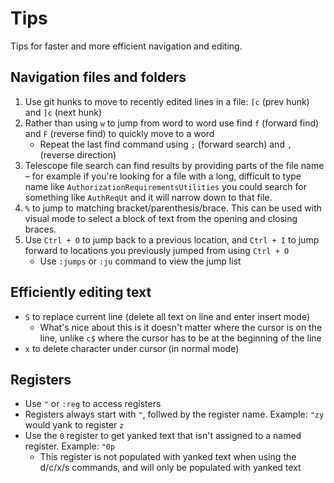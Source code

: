 # Tips

Tips for faster and more efficient navigation and editing.

## Navigation files and folders

1. Use git hunks to move to recently edited lines in a file: `[c` (prev hunk) and `]c` (next hunk)
2. Rather than using `w` to jump from word to word use find `f` (forward find) and `F` (reverse find) to quickly move to a word
   - Repeat the last find command using `;` (forward search) and `,` (reverse direction)
3. Telescope file search can find results by providing parts of the file name – for example if you're looking for a file with a long, difficult to type name like `AuthorizationRequirementsUtilities` you could search for something like `AuthReqUt` and it will narrow down to that file.
4. `%` to jump to matching bracket/parenthesis/brace. This can be used with visual mode to select a block of text from the opening and closing braces.
5. Use `Ctrl + O` to jump back to a previous location, and `Ctrl + I` to jump forward to locations you previously jumped from using `Ctrl + O`
   - Use `:jumps` or `:ju` command to view the jump list

## Efficiently editing text

- `S` to replace current line (delete all text on line and enter insert mode)
  - What's nice about this is it doesn't matter where the cursor is on the line, unlike `c$` where the cursor has to be at the beginning of the line
- `x` to delete character under cursor (in normal mode)

## Registers

- Use `"` or `:reg` to access registers
- Registers always start with `"`, follwed by the register name. Example: `"zy` would yank to register `z`
- Use the `0` register to get yanked text that isn't assigned to a named register. Example: `"0p`
  - This register is not populated with yanked text when using the d/c/x/s commands, and will only be populated with yanked text
